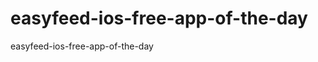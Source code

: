 easyfeed-ios-free-app-of-the-day
================================

easyfeed-ios-free-app-of-the-day

